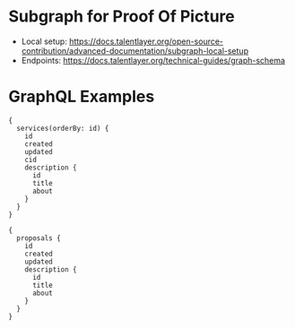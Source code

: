 # Subgraph for Proof Of Picture

- Local setup: https://docs.talentlayer.org/open-source-contribution/advanced-documentation/subgraph-local-setup
- Endpoints: https://docs.talentlayer.org/technical-guides/graph-schema

# GraphQL Examples
```
{
  services(orderBy: id) {
    id
    created
    updated
    cid
    description {
      id
      title
      about
    }
  }
}
```
```
{
  proposals {
    id
    created
    updated
    description {
      id
      title
      about
    }
  }
}
```
